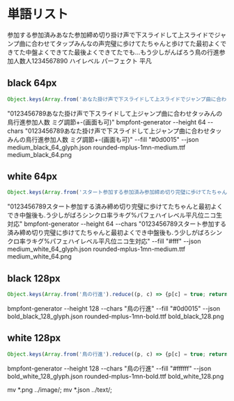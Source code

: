 # 単語リスト
参加する参加済みあなた参加締め切り掛け声で下スライドして上スライドでジャンプ曲に合わせてタップみんなの声完璧に歩けてたちゃんと歩けてた最初よくできてた中盤よくできてた最後よくできてたでも...もう少しがんばろう鳥の行進参加人数人1234567890
ハイレベル
パーフェクト
平凡



## black 64px
```js
Object.keys(Array.from('あなた掛け声で下スライドして上スライドでジャンプ曲に合わせてタップみんなの声鳥の行進参加人数人1234567890 タイミング調節+-(画面タップでも可)').reduce((p, c) => {p[c] = true; return p;}, {})).join('')
```
"0123456789あなた掛け声で下スライドして上ジャンプ曲に合わせタッみんの鳥行進参加人数 ミグ調節+-(画面も可)"
bmpfont-generator --height 64 --chars "0123456789あなた掛け声で下スライドして上ジャンプ曲に合わせタッみんの鳥行進参加人数 ミグ調節+-(画面も可)" --fill "#0d0015" --json medium_black_64_glyph.json rounded-mplus-1mn-medium.ttf medium_black_64.png

## white 64px
```js
Object.keys(Array.from('スタート参加する参加済み参加締め切り完璧に歩けてたちゃんと歩けてた最初よくできてた中盤よくできてた最後よくできてたでも...もう少しがんばろうシンクロ率ランキング%1234567890パーフェクトハイレベルでも平凡位ニコ生対応').reduce((p, c) => {p[c] = true; return p;}, {})).join('')
```
"0123456789スタート参加する済み締め切り完璧に歩けてたちゃんと最初よくでき中盤後も.う少しがばろシンクロ率ラキグ%パフェハイレベル平凡位ニコ生対応"
bmpfont-generator --height 64 --chars "0123456789スタート参加する済み締め切り完璧に歩けてたちゃんと最初よくでき中盤後も.う少しがばろシンクロ率ラキグ%パフェハイレベル平凡位ニコ生対応" --fill "#fff" --json medium_white_64_glyph.json rounded-mplus-1mn-medium.ttf medium_white_64.png

## black 128px
```js
Object.keys(Array.from('鳥の行進').reduce((p, c) => {p[c] = true; return p;}, {})).join('')
```
bmpfont-generator --height 128 --chars "鳥の行進" --fill "#0d0015" --json bold_black_128_glyph.json rounded-mplus-1mn-bold.ttf bold_black_128.png

## white 128px
```js
Object.keys(Array.from('鳥の行進').reduce((p, c) => {p[c] = true; return p;}, {})).join('')
```
bmpfont-generator --height 128 --chars "鳥の行進" --fill "#ffffff" --json bold_white_128_glyph.json rounded-mplus-1mn-bold.ttf bold_white_128.png



mv *.png ../image/; mv *.json ../text/;
